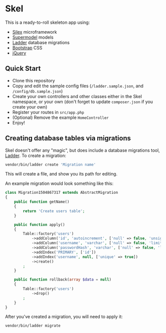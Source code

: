 # Skel

This is a ready-to-roll skeleton app using:

* [Silex](https://silex.symfony.com) microframework
* [Supermodel](https://github.com/drarok/supermodel) models
* [Ladder](https://github.com/drarok/ladder2) database migrations
* [Bootstrap](http://getbootstrap.com) CSS
* [jQuery](https://jquery.com)

## Quick Start

* Clone this repository
* Copy and edit the sample config files (`/ladder.sample.json`, and `/config/db.sample.json`)
* Create your own controllers and other classes either in the Skel namespace, or your own (don't forget to update `composer.json` if you create your own)
* Register your routes in `src/app.php`
* (Optional) Remove the example `HomeController`
* Enjoy!

## Creating database tables via migrations

Skel doesn't offer any "magic", but does include a database migrations tool, [Ladder](https://github.com/drarok/ladder2). To create a migration:

```bash
vendor/bin/ladder create 'Migration name'
```

This will create a file, and show you its path for editing.

An example migration would look something like this:

```php
class Migration1504867317 extends AbstractMigration
{
    public function getName()
    {
        return 'Create users table';
    }

    public function apply()
    {
        Table::factory('users')
            ->addColumn('id', 'autoincrement', ['null' => false, 'unsigned' => true])
            ->addColumn('username', 'varchar', ['null' => false, 'limit' => 50])
            ->addColumn('passwordHash', 'varchar', ['null' => false, 'limit' => 255]) // Size recommended by http://php.net/manual/en/function.password-hash.php
            ->addIndex('PRIMARY', ['id'])
            ->addIndex('username', null, ['unique' => true])
            ->create()
        ;
    }

    public function rollback(array $data = null)
    {
        Table::factory('users')
            ->drop()
        ;
    }
}
```

After you've created a migration, you will need to apply it:

```bash
vendor/bin/ladder migrate
```
